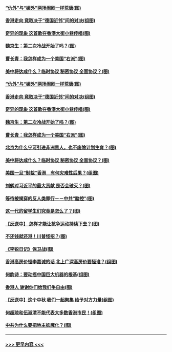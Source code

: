 #### [“仇外”与“媚外”两场闹剧一样荒唐(图)](../pages/p4/907689.md?t=09180001) 
#### [香港走向 竟取决于“德国近邻”间的对决(组图)](../pages/p4/907618.md?t=09180001) 
#### [奇异的现象 这首歌在香港大街小巷传唱(图)](../pages/p4/907583.md?t=09180001) 
#### [魏京生：第二次冷战开始了吗？(图)](../pages/p4/907581.md?t=09180001) 
#### [曹长青：我怎样成为一个美国“右派”(图)](../pages/p4/907580.md?t=09180001) 
#### [美中将达成什么？临时协议 秘密协议 全面协议？(图)](../pages/p4/907576.md?t=09180001) 
#### [“仇外”与“媚外”两场闹剧一样荒唐(图)](../pages/p4/907689.md?t=09180001) 
#### [香港走向 竟取决于“德国近邻”间的对决(组图)](../pages/p4/907618.md?t=09180001) 
#### [奇异的现象 这首歌在香港大街小巷传唱(图)](../pages/p4/907583.md?t=09180001) 
#### [魏京生：第二次冷战开始了吗？(图)](../pages/p4/907581.md?t=09180001) 
#### [曹长青：我怎样成为一个美国“右派”(图)](../pages/p4/907580.md?t=09180001) 
#### [北京为什么宁可引进非洲黑人，也不废除计划生育？(图)](../pages/p4/907577.md?t=09180001) 
#### [美中将达成什么？临时协议 秘密协议 全面协议？(图)](../pages/p4/907576.md?t=09180001) 
#### [美国一旦“制裁”香港　有何灾难性后果？(组图)](../pages/p4/907575.md?t=09180001) 
#### [刘鹤对习近平的最大贡献 是否会破灭？(图)](../pages/p4/907509.md?t=09180001) 
#### [等待被揭穿的反人类罪行－－中共“脑控”(图)](../pages/p4/907167.md?t=09180001) 
#### [这一代的留学生们究竟是怎么了？(图)](../pages/p4/907473.md?t=09180001) 
#### [【反送中】 怎样才能让抗争运动持续下去？(图)](../pages/p4/907466.md?t=09180001) 
#### [不还钱就还港！川普怪招？(图)](../pages/p4/907474.md?t=09180001) 
#### [《李锐日记》保卫战(图)](../pages/p4/907465.md?t=09180001) 
#### [香港高房价怪李嘉诚的话 北上广深高房价要怪谁？(组图)](../pages/p4/907471.md?t=09180001) 
#### [何韵诗：要动摇中国巨大机器的根基(组图)](../pages/p4/907469.md?t=09180001) 
#### [香港人 谢谢你们给我们争自由(图)](../pages/p4/907402.md?t=09180001) 
#### [【反送中】这个中秋 我们一起聚集 给予对方力量(组图)](../pages/p4/907401.md?t=09180001) 
#### [何超琼和伍淑清不能代表大多数香港市民！(组图)](../pages/p4/907398.md?t=09180001) 
#### [中共为什么要把地主妖魔化？(图)](../pages/p4/907397.md?t=09180001) 

----
#### [ >>> 更早内容 <<< ](../indexes/p4-earlier.md)
